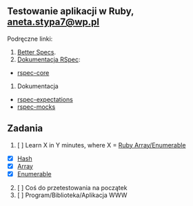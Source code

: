 ## Testowanie aplikacji w Ruby, aneta.stypa7@wp.pl

Podręczne linki:

1. [Better Specs](http://betterspecs.org/).
1. [Dokumentacja RSpec](http://rspec.info/):
  - [rspec-core](https://github.com/rspec/rspec-core)
1. Dokumentacja
  - [rspec-expectations](https://github.com/rspec/rspec-expectations)
  - [rspec-mocks](https://github.com/rspec/rspec-mocks)


## Zadania

1. [ ] Learn X in Y minutes, where X = [Ruby Array/Enumerable](/)
  - [x] [Hash](hash.md)
  - [x] [Array](array.md)
  - [x] [Enumerable](enumerable.md)
2. [ ] Coś do przetestowania na początek
3. [ ] Program/Biblioteka/Aplikacja WWW
